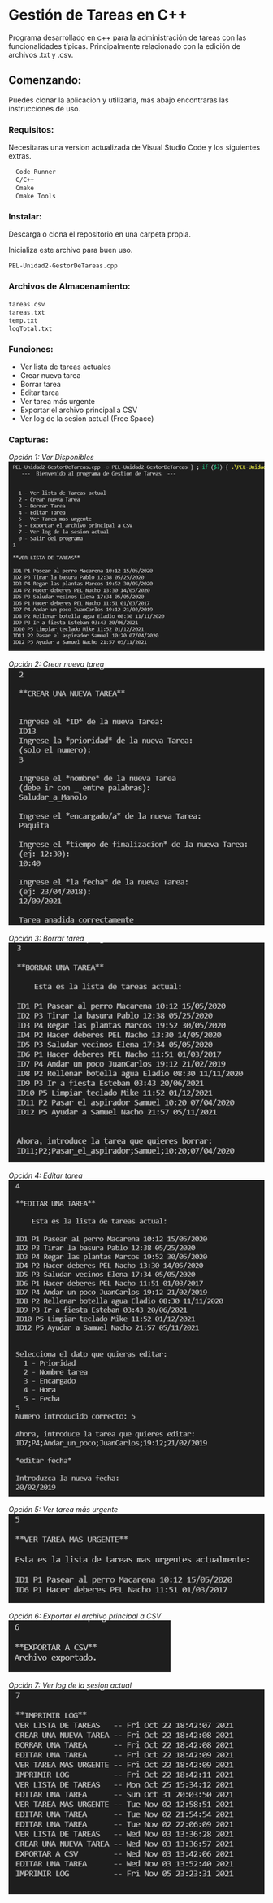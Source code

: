 # Gestión de Tareas en C++
Programa desarrollado en c++ para la administración de tareas con las funcionalidades típicas.
Principalmente relacionado con la edición de archivos .txt y .csv.

## Comenzando:
Puedes clonar la aplicacion y utilizarla, más abajo encontraras las instrucciones de uso.

### Requisitos:
Necesitaras una version actualizada de Visual Studio Code y los siguientes extras.
```
  Code Runner
  C/C++
  Cmake
  Cmake Tools
```

### Instalar:
Descarga o clona el repositorio en una carpeta propia.

Inicializa este archivo para buen uso.

```
PEL-Unidad2-GestorDeTareas.cpp
```
### Archivos de Almacenamiento:
```
tareas.csv
tareas.txt
temp.txt
logTotal.txt
```

### Funciones:
- Ver lista de tareas actuales
- Crear nueva tarea
- Borrar tarea
- Editar tarea
- Ver tarea más urgente
- Exportar el archivo principal a CSV
- Ver log de la sesion actual (Free Space)

### Capturas:
*Opción 1: Ver Disponibles* <br />
![verDisponibles](screenshots/c1.PNG)

*Opción 2: Crear nueva tarea* <br />
![crearNuevaTarea](screenshots/c2.PNG)

*Opción 3: Borrar tarea* <br />
![borrarTarea](screenshots/c3.PNG)

*Opción 4: Editar tarea* <br />
![editarTarea](screenshots/c4.PNG)

*Opción 5: Ver tarea más urgente* <br />
![verUrgente](screenshots/c5.PNG)

*Opción 6: Exportar el archivo principal a CSV* <br />
![exportarCSV](screenshots/c6.PNG)

*Opción 7: Ver log de la sesion actual* <br />
![verLog](screenshots/c7.PNG)
